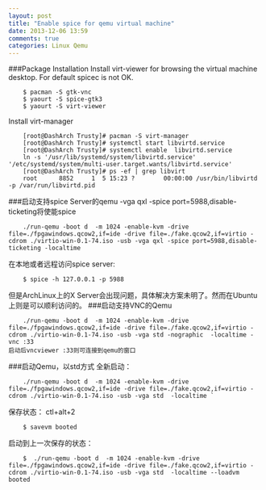 ```yaml
---
layout: post
title: "Enable spice for qemu virtual machine"
date: 2013-12-06 13:59
comments: true
categories: Linux Qemu
---
```

###Package Installation
Install virt-viewer for browsing the virtual machine desktop. For default spicec is not OK.

```
	$ pacman -S gtk-vnc
	$ yaourt -S spice-gtk3
	$ yaourt -S virt-viewer
```
Install virt-manager

```
	[root@DashArch Trusty]# pacman -S virt-manager 
	[root@DashArch Trusty]# systemctl start libvirtd.service
	[root@DashArch Trusty]# systemctl enable  libvirtd.service
	ln -s '/usr/lib/systemd/system/libvirtd.service' '/etc/systemd/system/multi-user.target.wants/libvirtd.service'
	[root@DashArch Trusty]# ps -ef | grep libvirt
	root      8852     1  5 15:23 ?        00:00:00 /usr/bin/libvirtd -p /var/run/libvirtd.pid
```

###启动支持spice Server的qemu 
-vga qxl -spice port=5988,disable-ticketing将使能spice

```
	./run-qemu -boot d  -m 1024 -enable-kvm -drive file=./fpgawindows.qcow2,if=ide -drive file=./fake.qcow2,if=virtio -cdrom ./virtio-win-0.1-74.iso -usb -vga qxl -spice port=5988,disable-ticketing -localtime
```
在本地或者远程访问spice server:

```
	$ spice -h 127.0.0.1 -p 5988
```
但是ArchLinux上的X Server会出现问题，具体解决方案未明了。然而在Ubuntu上则是可以顺利访问的。
###启动支持VNC的Qemu

```
	./run-qemu -boot d  -m 1024 -enable-kvm -drive file=./fpgawindows.qcow2,if=ide -drive file=./fake.qcow2,if=virtio -cdrom ./virtio-win-0.1-74.iso -usb -vga std -nographic  -localtime -vnc :33
启动后vncviewer :33则可连接到qemu的窗口
```
###启动Qemu，以std方式
全新启动： 

```
	./run-qemu -boot d  -m 1024 -enable-kvm -drive file=./fpgawindows.qcow2,if=ide -drive file=./fake.qcow2,if=virtio -cdrom ./virtio-win-0.1-74.iso -usb -vga std  -localtime `

```
保存状态： ctl+alt+2

```
	$ savevm booted

```
启动到上一次保存的状态：

```
	$  ./run-qemu -boot d  -m 1024 -enable-kvm -drive file=./fpgawindows.qcow2,if=ide -drive file=./fake.qcow2,if=virtio -cdrom ./virtio-win-0.1-74.iso -usb -vga std  -localtime --loadvm booted

```


